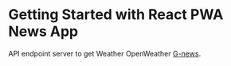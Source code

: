 # Getting Started with React PWA News App

API endpoint server to get Weather  OpenWeather [G-news](https://gnews.io/).
